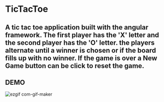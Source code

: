 # TicTacToe

## A tic tac toe application built with the angular framework. The first player has the 'X' letter and the second player has the 'O' letter. the players alternate until a winner is chosen or if the board fills up with no winner. If the game is over a New Game button can be click to reset the game.

## DEMO

![ezgif com-gif-maker](https://user-images.githubusercontent.com/87786124/185756422-45960dc9-2f85-4c02-8e64-c1bb58639d50.gif)

